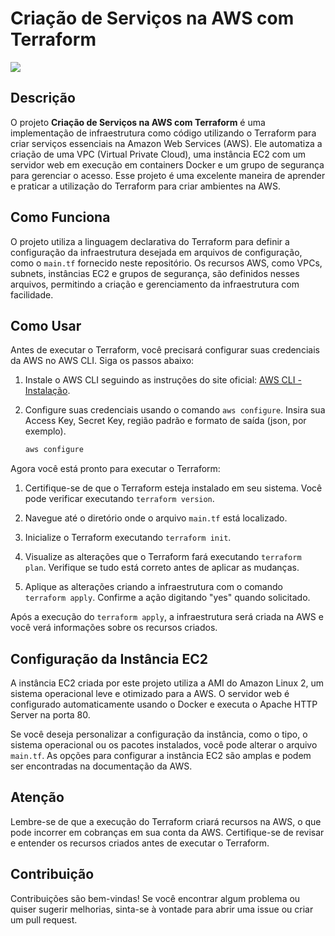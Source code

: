 # Criação de Serviços na AWS com Terraform

[<img src="https://img.shields.io/badge/linkedin-%230077B5.svg?&style=for-the-badge&logo=linkedin&logoColor=white" />](https://www.linkedin.com/in/matheusnatividade/)

## Descrição

O projeto **Criação de Serviços na AWS com Terraform** é uma implementação de infraestrutura como código utilizando o Terraform para criar serviços essenciais na Amazon Web Services (AWS). Ele automatiza a criação de uma VPC (Virtual Private Cloud), uma instância EC2 com um servidor web em execução em containers Docker e um grupo de segurança para gerenciar o acesso. Esse projeto é uma excelente maneira de aprender e praticar a utilização do Terraform para criar ambientes na AWS.

## Como Funciona

O projeto utiliza a linguagem declarativa do Terraform para definir a configuração da infraestrutura desejada em arquivos de configuração, como o `main.tf` fornecido neste repositório. Os recursos AWS, como VPCs, subnets, instâncias EC2 e grupos de segurança, são definidos nesses arquivos, permitindo a criação e gerenciamento da infraestrutura com facilidade.

## Como Usar

Antes de executar o Terraform, você precisará configurar suas credenciais da AWS no AWS CLI. Siga os passos abaixo:

1. Instale o AWS CLI seguindo as instruções do site oficial: [AWS CLI - Instalação](https://docs.aws.amazon.com/cli/latest/userguide/install-cliv2.html).

2. Configure suas credenciais usando o comando `aws configure`. Insira sua Access Key, Secret Key, região padrão e formato de saída (json, por exemplo).

   ```bash
   aws configure
   ```

Agora você está pronto para executar o Terraform:

1. Certifique-se de que o Terraform esteja instalado em seu sistema. Você pode verificar executando `terraform version`.

2. Navegue até o diretório onde o arquivo `main.tf` está localizado.

3. Inicialize o Terraform executando `terraform init`.

4. Visualize as alterações que o Terraform fará executando `terraform plan`. Verifique se tudo está correto antes de aplicar as mudanças.

5. Aplique as alterações criando a infraestrutura com o comando `terraform apply`. Confirme a ação digitando "yes" quando solicitado.

Após a execução do `terraform apply`, a infraestrutura será criada na AWS e você verá informações sobre os recursos criados.

## Configuração da Instância EC2

A instância EC2 criada por este projeto utiliza a AMI do Amazon Linux 2, um sistema operacional leve e otimizado para a AWS. O servidor web é configurado automaticamente usando o Docker e executa o Apache HTTP Server na porta 80.

Se você deseja personalizar a configuração da instância, como o tipo, o sistema operacional ou os pacotes instalados, você pode alterar o arquivo `main.tf`. As opções para configurar a instância EC2 são amplas e podem ser encontradas na documentação da AWS.

## Atenção

Lembre-se de que a execução do Terraform criará recursos na AWS, o que pode incorrer em cobranças em sua conta da AWS. Certifique-se de revisar e entender os recursos criados antes de executar o Terraform.

## Contribuição

Contribuições são bem-vindas! Se você encontrar algum problema ou quiser sugerir melhorias, sinta-se à vontade para abrir uma issue ou criar um pull request.